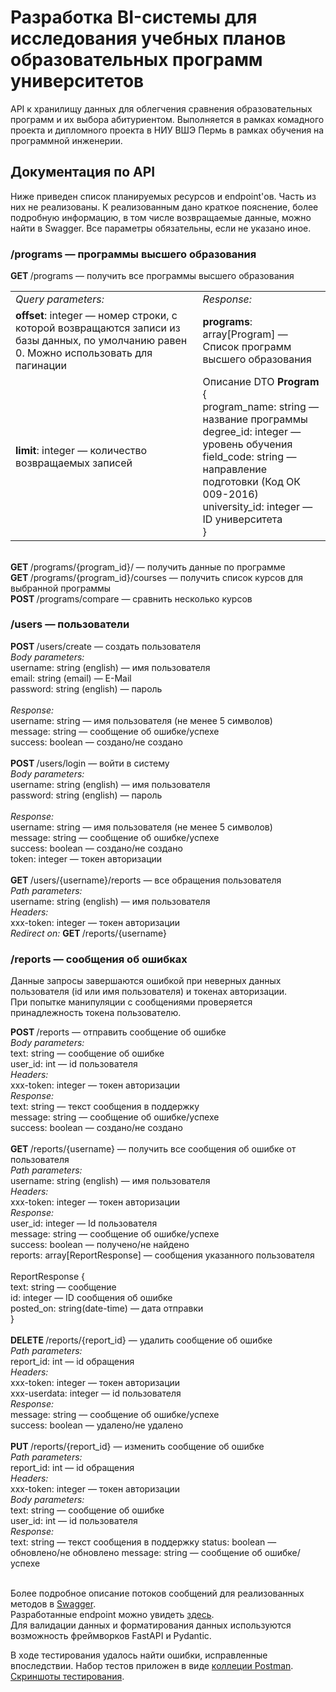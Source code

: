 # Разработка BI-системы для исследования учебных планов образовательных программ университетов

API к хранилищу данных для облегчения сравнения образовательных программ и их выбора абитуриентом. Выполняется в рамках комадного проекта и дипломного проекта в НИУ ВШЭ Пермь в рамках обучения на программной инженерии.

## Документация по API
Ниже приведен список планируемых ресурсов и endpoint'ов. Часть из них не реализованы. К реализованным дано краткое пояснение, более подробную информацию, в том числе возвращаемые данные, можно найти в Swagger. Все параметры обязательны, если не указано иное.

### /programs — программы высшего образования
<table>
  <tr><b> GET </b> /programs — получить все программы высшего образования</tr>
  <tr>
    <td><i> Query parameters: </i></td>
    <td><i> Response: </i></td>
  </tr>
  <tr>
    <td><b>offset</b>: integer — номер строки, с которой возвращаются записи из базы данных, по умолчанию равен 0. Можно использовать для пагинации</td>
    <td><b>programs</b>: array[Program] — Список программ высшего образования</td>
  </tr>
  <tr>
    <td><b>limit</b>: integer — количество возвращаемых записей</td>
    <td>Описание DTO <b>Program</b> { <br>
        program_name: string — название программы <br>
        degree_id: integer — уровень обучения <br>
        field_code: string — направление подготовки (Код ОК 009-2016) <br>
        university_id: integer — ID университета <br>}
    </td>
  </tr>
</table>



<br>
<b> GET </b> /programs/{program_id}/ — получить данные по программе <br>
<b> GET </b> /programs/{program_id}/courses — получить список курсов для выбранной программы <br>
<b> POST </b> /programs/compare — сравнить несколько курсов <br>

### /users — пользователи
<b> POST </b> /users/create — создать пользователя <br>
<i> Body parameters: </i> <br>
username: string (english) — имя пользователя <br>
email: string (email) — E-Mail <br>
password: string (english) — пароль <br>
<br>
<i> Response: </i> <br>
username: string — имя пользователя (не менее 5 символов) <br>
message: string — сообщение об ошибке/успехе <br>
success: boolean — создано/не создано <br>
<br>
<b> POST </b> /users/login — войти в систему <br>
<i> Body parameters: </i> <br>
username: string (english) — имя пользователя <br>
password: string (english) — пароль <br>
<br>
<i> Response: </i> <br>
username: string — имя пользователя (не менее 5 символов) <br>
message: string — сообщение об ошибке/успехе <br>
success: boolean — создано/не создано <br>
token: integer — токен авторизации <br>
<br>
<b> GET </b> /users/{username}/reports — все обращения пользователя <br>
<i> Path parameters: </i> <br>
username: string (english) — имя пользователя <br>
<i> Headers: </i> <br>
xxx-token: integer — токен авторизации <br>
<i> Redirect on: </i> <b> GET </b> /reports/{username} <br>

### /reports — сообщения об ошибках
Данные запросы завершаются ошибкой при неверных данных пользователя (id или имя пользователя) и токенах авторизации. <br>
При попытке манипуляции с сообщениями проверяется принадлежность токена пользователю. <br>

<b> POST </b> /reports — отправить сообщение об ошибке <br>
<i> Body parameters: </i> <br>
text: string — сообщение об ошибке <br>
user_id: int — id пользователя <br>
<i> Headers: </i> <br>
xxx-token: integer — токен авторизации <br>
<i> Response: </i> <br>
text: string — текст сообщения в поддержку <br>
message: string — сообщение об ошибке/успехе <br>
success: boolean — создано/не создано <br>
<br>
<b> GET </b> /reports/{username} — получить все сообщения об ошибке от пользователя <br>
<i> Path parameters: </i> <br>
username: string (english) — имя пользователя <br>
<i> Headers: </i> <br>
xxx-token: integer — токен авторизации <br>
<i> Response: </i> <br>
user_id: integer — Id пользователя <br>
message: string — сообщение об ошибке/успехе <br>
success: boolean — получено/не найдено <br>
reports: array[ReportResponse] — cообщения указанного пользователя <br>
<br>
ReportResponse { <br>
text: string — сообщение <br>
id: integer — ID сообщения об ошибке <br>
posted_on: string(date-time) — дата отправки <br>
} <br>
<br>
<b> DELETE </b> /reports/{report_id} — удалить сообщение об ошибке <br>
<i> Path parameters: </i> <br>
report_id: int — id обращения <br>
<i> Headers: </i> <br>
xxx-token: integer — токен авторизации <br>
xxx-userdata: integer — id пользователя <br>
<i> Response: </i> <br>
message: string — сообщение об ошибке/успехе <br>
success: boolean — удалено/не удалено <br>
<br>
<b> PUT </b> /reports/{report_id}  — изменить сообщение об ошибке <br>
<i> Path parameters: </i> <br>
report_id: int — id обращения <br>
<i> Headers: </i> <br>
xxx-token: integer — токен авторизации <br>
<i> Body parameters: </i> <br>
text: string — сообщение об ошибке <br>
user_id: int — id пользователя <br>
<i> Response: </i> <br>
text: string — текст сообщения в поддержку
status: boolean — обновлено/не обновлено
message: string — сообщение об ошибке/успехе <br>
<br>

Более подробное описание потоков сообщений для реализованных методов в [Swagger](openapi.yaml). <br>
Разработанные endpoint можно увидеть [здесь](../src/__main__.py). <br>
Для валидации данных и форматирования данных используются возможность фреймворков FastAPI и Pydantic. <br>

В ходе тестирования удалось найти ошибки, исправленные впоследствии. Набор тестов приложен в виде [коллеции Postman](postman_collection.json). <br>
[Скриншоты тестирования](Screenshots).


